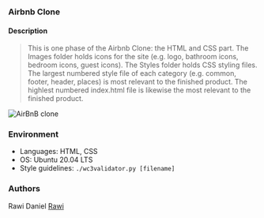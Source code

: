 ### Airbnb Clone

#### Description

> This is one phase of the Airbnb Clone: the HTML and CSS part. The Images
> folder holds icons for the site (e.g. logo, bathroom icons, bedroom icons,
> guest icons). The Styles folder holds CSS styling files. The largest numbered
> style file of each category (e.g. common, footer, header, places) is most
> relevant to the finished product. The highlest numbered index.html file is
> likewise the most relevant to the finished product.

![AirBnB clone](https://s3.amazonaws.com/alx-intranet.hbtn.io/uploads/medias/2021/12/f54486a431a05ea3477e337e0e953686d3c6ffd0.png?X-Amz-Algorithm=AWS4-HMAC-SHA256&X-Amz-Credential=AKIARDDGGGOUSBVO6H7D%2F20220822%2Fus-east-1%2Fs3%2Faws4_request&X-Amz-Date=20220822T042913Z&X-Amz-Expires=86400&X-Amz-SignedHeaders=host&X-Amz-Signature=9341e8b886b11d51c6998c4a88caee6c17484105d271aa0425c88233cf4c4830)

### Environment

- Languages: HTML, CSS
- OS: Ubuntu 20.04 LTS
- Style guidelines: `./wc3validator.py [filename]`

### Authors

Rawi Daniel [Rawi](https://github.com/rawidaniel)

